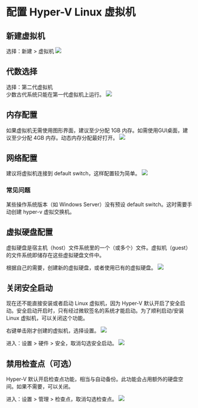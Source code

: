 # 配置 Hyper-V Linux 虚拟机
## 新建虚拟机
选择：新建 > 虚拟机
![](create.png)

## 代数选择
选择：第二代虚拟机\
少数古代系统只能在第一代虚拟机上运行。
![](create-generation.png)

## 内存配置
如果虚拟机无需使用图形界面，建议至少分配 1GB 内存。如需使用GUI桌面，建议至少分配 4GB 内存。动态内存分配最好打开。
![](create-memory.png)

## 网络配置
建议将虚拟机连接到 default switch，这样配置较为简单。
![](create-network-default.png)
### 常见问题
某些操作系统版本（如 Windows Server）没有预设 default switch。这时需要手动创建 hyper-v 虚拟交换机。

## 虚拟硬盘配置
虚拟硬盘是宿主机（host）文件系统里的一个（或多个）文件。虚拟机（guest）的文件系统即储存在这些虚拟硬盘文件中。

根据自己的需要，创建新的虚拟硬盘，或者使用已有的虚拟硬盘。
![](create-vdisk.png)

## 关闭安全启动
现在还不能直接安装或者启动 Linux 虚拟机，因为 Hyper-V 默认开启了安全启动。安全启动开启时，只有经过微软签名的系统才能启动。为了顺利启动/安装 Linux 虚拟机，可以关闭这个功能。

右键单击刚才创建的虚拟机，选择设置。
![](config-setting.png)

进入：设置 > 硬件 > 安全，取消勾选安全启动。
![](disable-secure-boot.png)

## 禁用检查点（可选）
Hyper-V 默认开启检查点功能，相当与自动备份。此功能会占用额外的硬盘空间。如果不需要，可以关闭。

进入：设置 > 管理 > 检查点，取消勾选检查点。
![](disable-checkpoint.png)